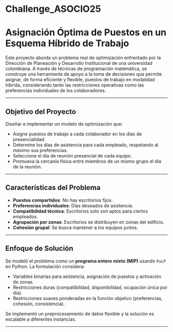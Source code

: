 # Challenge_ASOCIO25

# Asignación Óptima de Puestos en un Esquema Híbrido de Trabajo

Este proyecto aborda un problema real de optimización enfrentado por la Dirección de Planeación y Desarrollo Institucional de una universidad colombiana. A través de técnicas de programación matemática, se construye una herramienta de apoyo a la toma de decisiones que permite asignar, de forma eficiente y flexible, puestos de trabajo en modalidad híbrida, considerando tanto las restricciones operativas como las preferencias individuales de los colaboradores.

---

## Objetivo del Proyecto

Diseñar e implementar un modelo de optimización que:

- Asigne puestos de trabajo a cada colaborador en los días de presencialidad.
- Determine los días de asistencia para cada empleado, respetando al máximo sus preferencias.
- Seleccione el día de reunión presencial de cada equipo.
- Promueva la cercanía física entre miembros de un mismo grupo el día de la reunión.

---

## Características del Problema

- **Puestos compartidos**: No hay escritorios fijos.
- **Preferencias individuales**: Días deseados de asistencia.
- **Compatibilidad técnica**: Escritorios solo son aptos para ciertos empleados.
- **Agrupación por zonas**: Escritorios se distribuyen en zonas del edificio.
- **Cohesión grupal**: Se busca mantener a los equipos juntos.

---

## Enfoque de Solución

Se modeló el problema como un **programa entero mixto (MIP)** usando `PuLP` en Python. La formulación considera:

- Variables binarias para asistencia, asignación de puestos y activación de zonas.
- Restricciones duras (compatibilidad, disponibilidad, ocupación única por día).
- Restricciones suaves ponderadas en la función objetivo (preferencias, cohesión, consistencia).

Se implementó un preprocesamiento de datos flexible y la solución es escalable a diferentes instancias.

---
